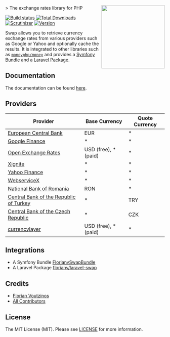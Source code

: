 <img src="doc/logo.png" width="200px" align="right"/>
> The exchange rates library for PHP

[![Build status](http://img.shields.io/travis/florianv/swap.svg?style=flat-square)](https://travis-ci.org/florianv/swap)
[![Total Downloads](https://img.shields.io/packagist/dt/florianv/swap.svg?style=flat-square)](https://packagist.org/packages/florianv/swap)
[![Scrutinizer](https://img.shields.io/scrutinizer/g/florianv/swap.svg?style=flat-square)](https://scrutinizer-ci.com/g/florianv/swap)
[![Version](http://img.shields.io/packagist/v/florianv/swap.svg?style=flat-square)](https://packagist.org/packages/florianv/swap)

Swap allows you to retrieve currency exchange rates from various providers such as Google or Yahoo and optionally cache the results.
It is integrated to other libraries such as [`moneyphp/money`](https://github.com/moneyphp/money) and provides
a [Symfony Bundle](https://github.com/florianv/FlorianvSwapBundle) and a [Laravel Package](https://github.com/florianv/laravel-swap).

## Documentation

The documentation can be found [here](https://github.com/florianv/swap/blob/master/doc/doc.md).

## Providers

| Provider | Base Currency | Quote Currency |
|---------------------------------------------------------------------------|----------------------|----------------|
| [European Central Bank](http://www.ecb.europa.eu/home/html/index.en.html) | EUR | * |
| [Google Finance](http://www.google.com/finance) | * | * |
| [Open Exchange Rates](https://openexchangerates.org) | USD (free), * (paid) | * |
| [Xignite](https://www.xignite.com) | * | * |
| [Yahoo Finance](https://finance.yahoo.com) | * | * |
| [WebserviceX](http://www.webservicex.net/ws/default.aspx) | * | * |
| [National Bank of Romania](http://www.bnr.ro) | RON | * |
| [Central Bank of the Republic of Turkey](http://www.tcmb.gov.tr) | * | TRY |
| [Central Bank of the Czech Republic](http://www.cnb.cz) | * | CZK |
| [currencylayer](https://currencylayer.com) | USD (free), * (paid) | * |

## Integrations

- A Symfony Bundle [FlorianvSwapBundle](https://github.com/florianv/FlorianvSwapBundle)
- A Laravel Package [florianv/laravel-swap](https://github.com/florianv/laravel-swap)

## Credits

- [Florian Voutzinos](https://github.com/florianv)
- [All Contributors](https://github.com/florianv/swap/contributors)

## License

The MIT License (MIT). Please see [LICENSE](https://github.com/florianv/swap/blob/master/LICENSE) for more information.
